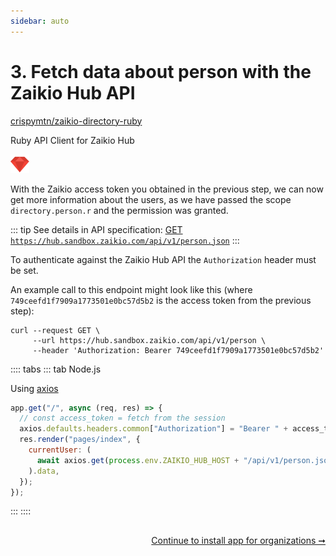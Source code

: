 ```yaml
---
sidebar: auto
---
```


# 3. Fetch data about person with the Zaikio Hub API

<div class="float-article">
  <div class="article-list__item article-list__item--box">
    <a href="https://github.com/crispymtn/zaikio-directory-ruby" target="_blank" class="link link--github u-margin-reg-bottom" style="margin-top: 0">
      crispymtn/zaikio-directory-ruby
    </a>
    <p class="u-small">
      Ruby API Client for Zaikio Hub
    </p>
    <div class="article-list__item__footer">
      <img src="../ruby.png" alt="Ruby" style="width:30px" />
    </div>
  </div>
</div>

With the Zaikio access token you obtained in the previous step, we can now get more information about the users, as we have passed the scope `directory.person.r` and the permission was granted.

<div class="u-clearfix"></div>

::: tip
See details in API specification: [GET `https://hub.sandbox.zaikio.com/api/v1/person.json`](/api/directory/directory.html#/Person/getPerson)
:::

To authenticate against the Zaikio Hub API the `Authorization` header must be set.

An example call to this endpoint might look like this (where `749ceefd1f7909a1773501e0bc57d5b2` is the access token from the previous step):

```
curl --request GET \
     --url https://hub.sandbox.zaikio.com/api/v1/person \
     --header 'Authorization: Bearer 749ceefd1f7909a1773501e0bc57d5b2'
```

:::: tabs
::: tab Node.js

Using [axios](https://github.com/axios/axios)

```js
app.get("/", async (req, res) => {
  // const access_token = fetch from the session
  axios.defaults.headers.common["Authorization"] = "Bearer " + access_token;
  res.render("pages/index", {
    currentUser: (
      await axios.get(process.env.ZAIKIO_HUB_HOST + "/api/v1/person.json")
    ).data,
  });
});
```
:::
::::


<div style="text-align:right;margin-top: 30px;">

[Continue to install app for organizations ➞](./organisation-install.html)

</div>
